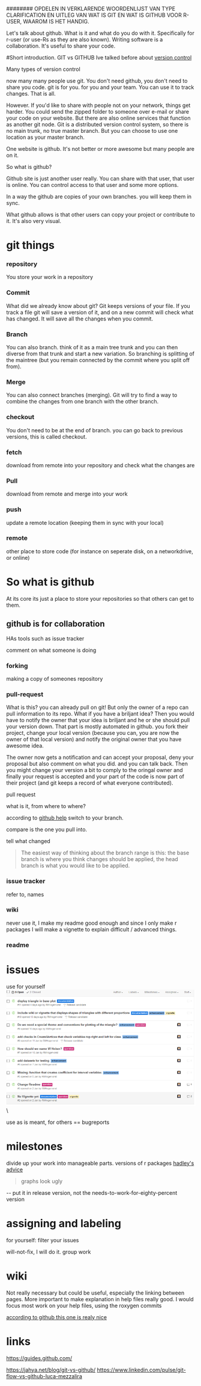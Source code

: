 ######## OPDELEN IN VERKLARENDE WOORDENLIJST VAN TYPE CLARIFICATION EN 
UITLEG VAN WAT IS GIT EN WAT IS GITHUB VOOR R-USER, WAAROM IS HET HANDIG. 

Let's talk about github. What is it and what do you do with it. Specifically for r-user (or use-Rs as they are also known).  Writing software is a collaboration. It's useful to share your code. 

#Short introduction. GIT vs GITHUB
Ive talked before about [version control](/../../../2016/03/01/version-control-start.html) 

Many types of version control

now many many people use git. You don't need github, you don't need to share you code. git is for you. for you and your team. You can use it to track changes. That is all. 

However. If you'd like to share with people not on your network, things get harder. You could send the zipped folder to someone over e-mail or share your code on your website. But there are also online services that function as another git node. Git is a distributed version control system, so there is no main trunk, no true master branch. But you can choose to use one location as your master branch. 

One website is github. It's not better or more awesome but many people are on it. 

So what is github? 

Github site is just another user really. You can share with that user, that user is online. You can control access to that user and some more options. 

In a way the github are copies of your own branches. you will keep them in sync. 

What github allows is that other users can copy your project or contribute to it. It's also very visual. 

# git things

### repository

You store your work in a repository

### Commit
What did we already know about git?  Git keeps versions of your file. 
If you track a file git will save a version of it, and on a new commit will check what has changed. It will save all the changes when you commit. 

### Branch
You can also branch. think of it as a main tree trunk and you can then diverse from that trunk and start a new variation. So branching is splitting of the maintree (but you remain connected by the commit where you split off from). 


### Merge
You can also connect branches (merging). Git will try to find a way to combine the changes from one branch with the other branch. 


### checkout
You don't need to be at the end of branch. you can go back to previous versions, this is called checkout. 

### fetch
download from remote into your repository and check what the changes are

### Pull
download from remote and merge into your work

### push
update a remote location (keeping them in sync with your local) 

### remote
other place to store code (for instance on seperate disk, on a networkdrive, or online)


# So what is github

At its core its just a place to store your repositories so that others can get to them.

## github is for collaboration

HAs tools such as issue tracker

comment on what someone is doing

### forking

making a copy of someones repository


### pull-request
What is this? you can already pull on git! But only the owner of a repo can pull information to its repo. What if you have a briljant idea? Then you would have to notify the owner that your idea is briljant and he or she should pull your version down. 
That part is mostly automated in github. you fork their project, change your local version (because you can, you are now the owner of that local version) and notify the original owner that you have awesome idea.

The owner now gets a notification and can accept your proposal, deny your proposal but also comment on what you did. and you can talk back. Then you might change your version a bit to comply to the oringal owner and finally your request is accepted and your part of the code is now part of their project (and git keeps a record of what everyone contributed).

pull request

what is it, from where to where?

according to [github help](https://help.github.com/articles/using-pull-requests/) switch to your branch. 

compare is the one you pull into. 

tell what changed

> The easiest way of thinking about the branch range is this: the base branch is where you think changes should be applied, the head branch is what you would like to be applied.


### issue tracker

refer to, names


### wiki 

never use it, I make my readme good enough and since I only make r packages I will make a vignette to explain difficult / advanced things. 

### readme


# issues

use for yourself
![github issues example](images/issues_for_self.png)\

use as is meant, for others == bugreports



# milestones

divide up your work into manageable parts. 
versions of r packages [hadley's advice](http://r-pkgs.had.co.nz/release.html#release-version)

> graphs look ugly

-- put it in release version, not the needs-to-work-for-eighty-percent version

# assigning and labeling
for yourself:
filter your issues 

will-not-fix, I will do it. 
group work



# wiki
Not really necessary but could be useful, especially the linking between pages. More important to make explanation in help files really good.
I would focus most work on your help files, using the roxygen commits 

[according to github this one is realy nice](https://github.com/mbostock/d3/wiki)


# links
<https://guides.github.com/> 

<https://jahya.net/blog/git-vs-github/> 
<https://www.linkedin.com/pulse/git-flow-vs-github-luca-mezzalira>